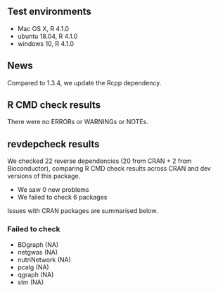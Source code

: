 ## Test environments
* Mac OS X, R 4.1.0
* ubuntu 18.04, R 4.1.0
* windows 10, R 4.1.0

## News
Compared to 1.3.4, we update the Rcpp dependency.

## R CMD check results
There were no ERRORs or WARNINGs or NOTEs.

## revdepcheck results

We checked 22 reverse dependencies (20 from CRAN + 2 from Bioconductor), comparing R CMD check results across CRAN and dev versions of this package.

 * We saw 0 new problems
 * We failed to check 6 packages

Issues with CRAN packages are summarised below.

### Failed to check

* BDgraph      (NA)
* netgwas      (NA)
* nutriNetwork (NA)
* pcalg        (NA)
* qgraph       (NA)
* stm          (NA)
